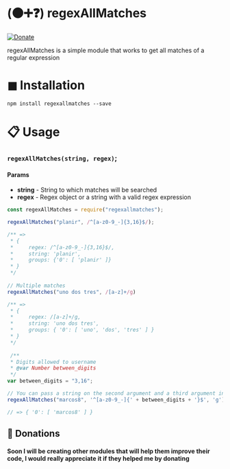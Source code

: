 # (⚫➕❓) regexAllMatches
[![Donate](https://cdn.rawgit.com/planir/fcb70b10c97f788c15280d42eacb9bb5/raw/e7f003585ced9ae9f55e69710d77121a168ce3cb/dnota.svg)](https://www.paypal.com/cgi-bin/webscr?cmd=_s-xclick&hosted_button_id=QM58HNRZZN238)

regexAllMatches is a simple module that works to get all matches of a regular expression

# ◼ Installation
```
npm install regexallmatches --save
```
# 📋 Usage

### ```regexAllMatches(string, regex)```;

####  __Params__
- __string__ - String to which matches will be searched
- __regex__  - Regex object or a string with a valid regex expression


```javascript 
const regexAllMatches = require("regexallmatches");

regexAllMatches("planir", /^[a-z0-9_-]{3,16}$/);

/** =>
 * {
 *     regex: /^[a-z0-9_-]{3,16}$/, 
 *     string: 'planir',
 *     groups: {'0': [ 'planir' ]}
 * }
 */
 
// Multiple matches
regexAllMatches("uno dos tres", /[a-z]+/g)

/** =>
 * {
 *     regex: /[a-z]+/g, 
 *     string: 'uno dos tres',
 *     groups: { '0': [ 'uno', 'dos', 'tres' ] }
 * }
 */ 
 
 /**
 * Digits allowed to username
 * @var Number between_digits
 */
var between_digits = "3,16";

// You can pass a string on the second argument and a third argument in the function to indicate the flags
regexAllMatches("marcos8", '^[a-z0-9_-]{' + between_digits + '}$', 'g').groups);

// => { '0': [ 'marcos8' ] }
```

## 💖 Donations
####  Soon I will be creating other modules that will help them improve their code, I would really appreciate it if they helped me by donating